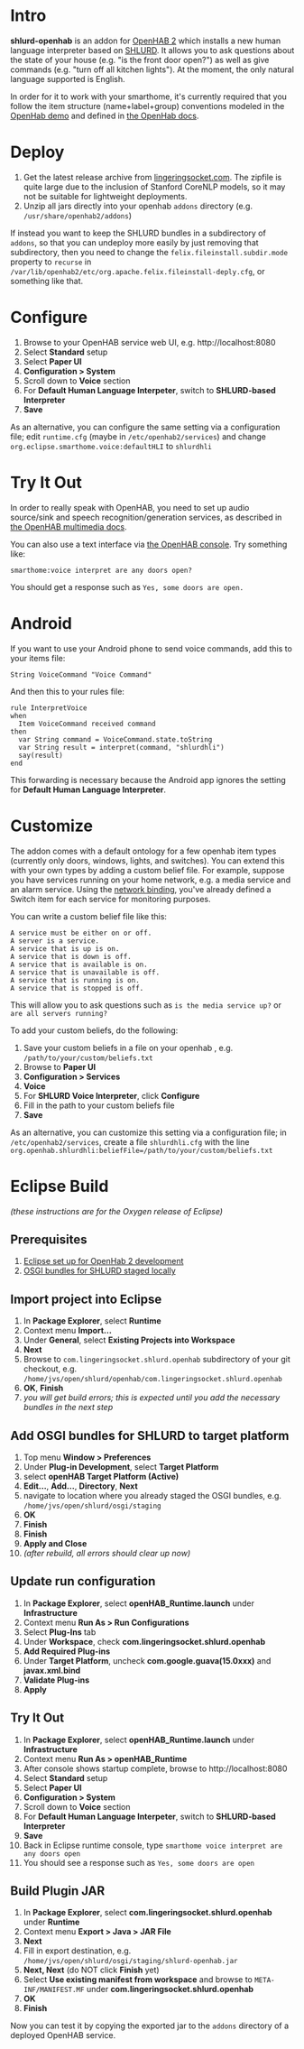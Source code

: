 # Intro

**shlurd-openhab** is an addon for [OpenHAB 2](https://www.openhab.org) which installs a new human language interpreter based on [SHLURD](../README.md).  It allows you to ask questions about the state of your house (e.g. "is the front door open?") as well as give commands (e.g. "turn off all kitchen lights").  At the moment, the only natural language supported is English.

In order for it to work with your smarthome, it's currently required that you follow the item structure (name+label+group) conventions modeled in the [OpenHab demo](https://github.com/openhab/openhab-distro/blob/master/features/distro-resources/src/main/resources/items/demo.items) and defined in [the OpenHab docs](https://github.com/openhab/openhab1-addons/wiki/Controlling-openHAB-with-your-voice).

# Deploy

1. Get the latest release archive from [lingeringsocket.com](https://lingeringsocket.com/com.lingeringsocket.shlurd.openhab).  The zipfile is quite large due to the inclusion of Stanford CoreNLP models, so it may not be suitable for lightweight deployments.
1. Unzip all jars directly into your openhab `addons` directory (e.g. `/usr/share/openhab2/addons`)

If instead you want to keep the SHLURD bundles in a subdirectory of `addons`, so that you can undeploy more easily by just removing that subdirectory, then you need to change the `felix.fileinstall.subdir.mode` property to `recurse` in `/var/lib/openhab2/etc/org.apache.felix.fileinstall-deply.cfg`, or something like that.

# Configure

1. Browse to your OpenHAB service web UI, e.g.  http://localhost:8080
1. Select **Standard** setup
1. Select **Paper UI**
1. **Configuration > System**
1. Scroll down to **Voice** section
1. For **Default Human Language Interpeter**, switch to **SHLURD-based Interpreter**
1. **Save**

As an alternative, you can configure the same setting via a configuration file; edit `runtime.cfg` (maybe in `/etc/openhab2/services`) and change `org.eclipse.smarthome.voice:defaultHLI` to `shlurdhli`

# Try It Out

In order to really speak with OpenHAB, you need to set up audio source/sink and speech recognition/generation services, as described in [the OpenHAB multimedia docs](http://docs.openhab.org/configuration/multimedia.html).

You can also use a text interface via [the OpenHAB console](http://docs.openhab.org/administration/console.html).  Try something like:

    smarthome:voice interpret are any doors open?
    
You should get a response such as `Yes, some doors are open.`

# Android

If you want to use your Android phone to send voice commands, add this to your items file:

    String VoiceCommand "Voice Command"                                             
                                                                                
 And then this to your rules file:

    rule InterpretVoice                                                             
    when                                                                            
      Item VoiceCommand received command                                            
    then                                                                            
      var String command = VoiceCommand.state.toString                              
      var String result = interpret(command, "shlurdhli")                           
      say(result)                                                                   
    end                                                                             

This forwarding is necessary because the Android app ignores the setting for **Default Human Language Interpreter**.

# Customize

The addon comes with a default ontology for a few openhab item types (currently only doors, windows, lights, and switches).  You can extend this with your own types by adding a custom belief file.  For example, suppose you have services running on your home network, e.g. a media service and an alarm service.  Using the [network binding](http://docs.openhab.org/addons/bindings/network/readme.html), you've already defined a Switch item for each service for monitoring purposes.

You can write a custom belief file like this:

    A service must be either on or off.
    A server is a service.
    A service that is up is on.
    A service that is down is off.
    A service that is available is on.
    A service that is unavailable is off.
    A service that is running is on.
    A service that is stopped is off.

This will allow you to ask questions such as `is the media service up?` or `are all servers running?`

To add your custom beliefs, do the following:

1. Save your custom beliefs in a file on your openhab , e.g. `/path/to/your/custom/beliefs.txt`
1. Browse to **Paper UI**
1. **Configuration > Services**
1. **Voice**
1. For **SHLURD Voice Interpreter**, click **Configure**
1. Fill in the path to your custom beliefs file
1. **Save**

As an alternative, you can customize this setting via a configuration file; in `/etc/openhab2/services`, create a file `shlurdhli.cfg` with the line `org.openhab.shlurdhli:beliefFile=/path/to/your/custom/beliefs.txt`

# Eclipse Build

*(these instructions are for the Oxygen release of Eclipse)*

## Prerequisites

1. [Eclipse set up for OpenHab 2 development](http://docs.openhab.org/developers/development/ide.html)
1. [OSGI bundles for SHLURD staged locally](../osgi/README.md)

## Import project into Eclipse

1. In **Package Explorer**, select **Runtime**
1. Context menu **Import...**
1. Under **General**, select **Existing Projects into Workspace**
1. **Next**
1. Browse to `com.lingeringsocket.shlurd.openhab` subdirectory of your git checkout, e.g. `/home/jvs/open/shlurd/openhab/com.lingeringsocket.shlurd.openhab`
1. **OK**, **Finish**
1. *you will get build errors; this is expected until you add the necessary bundles in the next step*

## Add OSGI bundles for SHLURD to target platform

1. Top menu **Window > Preferences**
1. Under **Plug-in Development**, select **Target Platform**
1. select **openHAB Target Platform (Active)**
1. **Edit...**, **Add...**, **Directory**, **Next**
1. navigate to location where you already staged the OSGI bundles, e.g. `/home/jvs/open/shlurd/osgi/staging`
1. **OK**
1. **Finish**
1. **Finish**
1. **Apply and Close**
1. *(after rebuild, all errors should clear up now)*

## Update run configuration

1. In **Package Explorer**, select **openHAB_Runtime.launch** under **Infrastructure**
1. Context menu **Run As > Run Configurations**
1. Select **Plug-Ins** tab
1. Under **Workspace**, check **com.lingeringsocket.shlurd.openhab**
1. **Add Required Plug-ins**
1. Under **Target Platform**, uncheck **com.google.guava(15.0xxx)** and **javax.xml.bind**
1. **Validate Plug-ins**
1. **Apply**

## Try It Out
1. In **Package Explorer**, select **openHAB_Runtime.launch** under **Infrastructure**
1. Context menu **Run As > openHAB_Runtime**
1. After console shows startup complete, browse to http://localhost:8080
1. Select **Standard** setup
1. Select **Paper UI**
1. **Configuration > System**
1. Scroll down to **Voice** section
1. For **Default Human Language Interpeter**, switch to **SHLURD-based Interpreter**
1. **Save**
1. Back in Eclipse runtime console, type `smarthome voice interpret are any doors open`
1. You should see a response such as `Yes, some doors are open`

## Build Plugin JAR

1. In **Package Explorer**, select **com.lingeringsocket.shlurd.openhab** under **Runtime**
1. Context menu **Export > Java > JAR File**
1. **Next**
1. Fill in export destination, e.g. `/home/jvs/open/shlurd/osgi/staging/shlurd-openhab.jar`
1. **Next, Next** (do NOT click **Finish** yet)
1. Select **Use existing manifest from workspace** and browse to `META-INF/MANIFEST.MF` under **com.lingeringsocket.shlurd.openhab**
1. **OK**
1. **Finish**

Now you can test it by copying the exported jar to the `addons` directory of a deployed OpenHAB service.
